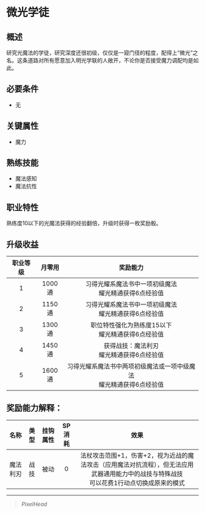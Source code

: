 # 微光学徒

## 概述

研究光魔法的学徒，研究深度还很初级，仅仅是一窥门径的程度，配得上“微光”之名。这条道路对所有愿意加入明光学联的人敞开，不论你是否接受魔力调配均是如此。

## 必要条件

* 无

## 关键属性

* 魔力

## 熟练技能

* 魔法感知
* 魔法抗性
  
## 职业特性

熟练度10以下的光魔法获得的经验翻倍，升级时获得一枚奖励骰。

## 升级收益

职业等级|月零用|奖励能力
:--:|:--:|:--:
1|1000通|习得光耀系魔法书中一项初级魔法<br>耀光精通获得6点经验值
2|1150通|习得光耀系魔法书中一项初级魔法<br>耀光精通获得6点经验值
3|1300通|职位特性强化为熟练度15以下<br>耀光精通获得6点经验值
4|1450通|获得战技：魔法利刃<br>耀光精通获得6点经验值
5|1600通|习得光耀系魔法书中两项初级魔法或一项中级魔法<br>耀光精通获得6点经验值

## 奖励能力解释：

名称|类型|挂钩属性|SP消耗|效果
:--:|:--:|:--:|:--:|:--:
魔法利刃|战技|被动|0|法杖攻击范围+1，伤害+2，视为近战的魔法攻击（应用魔法对抗流程），但无法应用武器通用能力中的战技与特殊战技<br>可以花费1行动点切换成原来的模式

---

> *PixelHead*